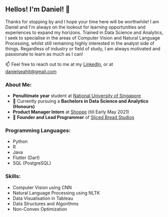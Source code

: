## Hellos! I'm Daniel! 👋

Thanks for stopping by and I hope your time here will be worthwhile!
I am Daniel and I'm always on the lookout for learning opportunities and experiences to expand my horizons. Trained in Data Science and Analytics, I seek to specialise in the areas of Computer Vision and Natural Language Processing, whilst still remaining highly interested in the analyst side of things. Regardless of industry or field of study, I am always motivated and passionate to learn as much as I can!

📫 Feel free to reach out to me at my [LinkedIn](https://www.linkedin.com/in/daniel-seah/), or at danielseahjt@gmail.com

### About Me:
- **Penultimate year** student at [National University of Singapore](https://www.nus.edu.sg/)
- 🌱 Currently pursuing a **Bachelors in Data Science and Analytics (Honours)**
- **Product Manager Intern** at [Shopee](https://sg.linkedin.com/company/shopee) (till Early May 2021)
- 🔭 **Founder and Lead Programmer** of [Sliced Bread Studios](https://play.google.com/store/apps/developer?id=Sliced+Bread+Studios)

### Programming Languages:
- Python
- R
- Java
- Flutter (Dart)
- SQL (PostgreSQL)

### Skills:
- Computer Vision using CNN
- Natural Language Processing using NLTK
- Data Visualisation in Tableau
- Data Structures and Algorithms
- Non-Convex Optimization

<!--
**DanielSjtea/DanielSjtea** is a ✨ _special_ ✨ repository because its `README.md` (this file) appears on your GitHub profile.

Here are some ideas to get you started:

- 🔭 I’m currently working on ...
- 🌱 I’m currently learning ...
- 👯 I’m looking to collaborate on ...
- 🤔 I’m looking for help with ...
- 💬 Ask me about ...
- 📫 How to reach me: ...
- 😄 Pronouns: ...
- ⚡ Fun fact: ...
-->
